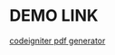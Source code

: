 # DEMO LINK #
<a href="http://webeasystep.com/blog/view_article/Generate_MS_Word_document_files_with_Codeigniter_and_Phpword_library">codeigniter pdf generator</a>